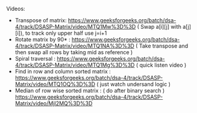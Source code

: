 Videos: 

- Transpose of matrix: https://www.geeksforgeeks.org/batch/dsa-4/track/DSASP-Matrix/video/MTQ1Mw%3D%3D ( Swap a[i][j] with a[j][i]), to track only upper half use j=i+1
- Rotate matrix by 90* : https://www.geeksforgeeks.org/batch/dsa-4/track/DSASP-Matrix/video/MTQ1NA%3D%3D ( Take transpose and then swap all rows by taking mid as reference )
- Spiral traversal : https://www.geeksforgeeks.org/batch/dsa-4/track/DSASP-Matrix/video/MTQ1Mg%3D%3D ( quick listen video )
- Find in row and column sorted matrix : https://www.geeksforgeeks.org/batch/dsa-4/track/DSASP-Matrix/video/MTQ1OQ%3D%3D ( just watch undersand logic )
- Median of row wise sorted matrix : ( do after binary search ) https://www.geeksforgeeks.org/batch/dsa-4/track/DSASP-Matrix/video/MjI2MQ%3D%3D